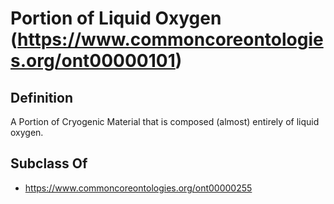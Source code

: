 # Portion of Liquid Oxygen (https://www.commoncoreontologies.org/ont00000101)

## Definition
A Portion of Cryogenic Material that is composed (almost) entirely of liquid oxygen.

## Subclass Of
- https://www.commoncoreontologies.org/ont00000255

